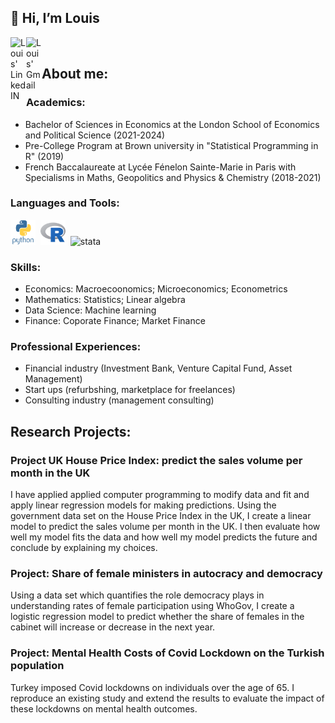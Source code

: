##  👋 Hi, I’m Louis

<a href="https://www.linkedin.com/in/louis-leibovici-936709213/">
  <img align="left" alt="Louis' LinkedIN" width="25px" src="https://upload.wikimedia.org/wikipedia/commons/thumb/c/ca/LinkedIn_logo_initials.png/240px-LinkedIn_logo_initials.png" />
</a>

<a href="mailto:louis@leibovici.com">
  <img align="left" alt="Louis' Gmail" width="25px" src="https://upload.wikimedia.org/wikipedia/commons/thumb/7/7e/Gmail_icon_%282020%29.svg/320px-Gmail_icon_%282020%29.svg.png" />
</a>

<br/>

## **About me**:

### Academics: 

- Bachelor of Sciences in Economics at the London School of Economics and Political Science (2021-2024)
- Pre-College Program at Brown university in "Statistical Programming in R" (2019)
- French Baccalaureate at Lycée Fénelon Sainte-Marie in Paris with Specialisms in Maths, Geopolitics and Physics & Chemistry (2018-2021)

### Languages and Tools: 

<div>
  <img src="https://github.com/devicons/devicon/blob/master/icons/python/python-original-wordmark.svg" title="Python" alt="Python" width="40" height="40"/>&nbsp; 
  <img src="https://github.com/devicons/devicon/blob/master/icons/r/r-original.svg" title="r" alt="r" width="40" height="40"/>&nbsp; 
  <img src="https://upload.wikimedia.org/wikipedia/commons/7/79/Stata_logo_med_blue.png" title="stata" alt="stata" width="40" height="40"/>&nbsp
  
</div>

### Skills: 

- Economics: Macroecoonomics; Microeconomics; Econometrics
- Mathematics: Statistics; Linear algebra
- Data Science: Machine learning
- Finance: Coporate Finance; Market Finance

### Professional Experiences: 

- Financial industry (Investment Bank, Venture Capital Fund, Asset Management)
- Start ups (refurbshing, marketplace for freelances)
- Consulting industry (management consulting)

## **Research Projects**:

### Project UK House Price Index: predict the sales volume per month in the UK

I have applied applied computer programming to modify data and fit and apply linear regression models for making predictions. Using the government data set on the House Price Index in the UK, I create a linear model to predict the sales volume per month in the UK. I then evaluate how well my model fits the data and how well my model predicts the future and conclude by explaining my choices.

### Project: Share of female ministers in autocracy and democracy

Using a data set which quantifies the role democracy plays in understanding rates of female participation using WhoGov, I create a logistic regression model to predict whether the share of females in the cabinet will increase or decrease in the next year. 

### Project: Mental Health Costs of Covid Lockdown on the Turkish population

Turkey imposed Covid lockdowns on individuals over the age of 65. I reproduce an existing study and extend the results to evaluate the impact of these lockdowns on mental health outcomes.




